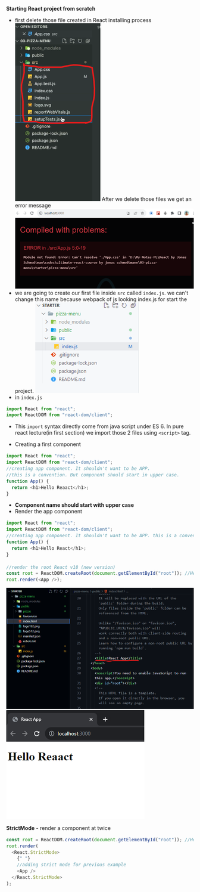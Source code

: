 **Starting React project from scratch**

- first delete those file created in React installing process
  <img src="./Screenshot 2023-08-09 163831.png">
  After we delete those files we get an error message
  <img src="./Screenshot 2023-08-09 165618.png">
- we are going to create our first file inside `src` called `index.js`. we can't change this name because webpack of js looking index.js for start the project.
  <img src='./Screenshot 2023-08-09 170001.png'>
  <br>
- in `index.js`

```js
import React from "react";
import ReactDOM from "react-dom/client";
```

- This `import` syntax directly come from java script under ES 6. In pure react lecture(in first section) we import those 2 files using `<script>` tag.

- Creating a first component

```js
import React from "react";
import ReactDOM from "react-dom/client";
//creating app component. It shouldn't want to be APP.
//this is a convention. But component should start in upper case.
function App() {
  return <h1>Hello Reaact</h1>;
}
```

- **Component name should start with upper case**
  <br>
- Render the app component

```js
import React from "react";
import ReactDOM from "react-dom/client";
//creating app component. It shouldn't want to be APP. this is a convention. But component should start in upper case.
function App() {
  return <h1>Hello React</h1>;
}

//render the root React v18 (new version)
const root = ReactDOM.createRoot(document.getElementById("root")); //Here div id="root" is existing on ../public/index.html
root.render(<App />);
```

<img src="./Screenshot 2023-08-09 174535.png">

<img src="./Screenshot 2023-08-09 174752.png">

<br>

**StrictMode** - render a component at twice

```js
const root = ReactDOM.createRoot(document.getElementById("root")); //Here div id="root" is existing on ../public/index.html
root.render(
  <React.StrictMode>
    {" "}
    //adding strict mode for previous example
    <App />
  </React.StrictMode>
);
```
